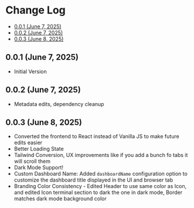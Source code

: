 # Change Log

<!-- toc -->

- [0.0.1 (June 7, 2025)](#001-june-7-2025)
- [0.0.2 (June 7, 2025)](#002-june-7-2025)
- [0.0.3 (June 8, 2025)](#003-june-8-2025)

<!-- tocstop -->

## 0.0.1 (June 7, 2025)

- Initial Version

## 0.0.2 (June 7, 2025)

- Metadata edits, dependency cleanup

## 0.0.3 (June 8, 2025)

- Converted the frontend to React instead of Vanilla JS to make future edits easier
- Better Loading State
- Tailwind Conversion, UX improvements like if you add a bunch fo tabs it will scroll them
- Dark Mode Support!
- Custom Dashboard Name: Added `dashboardName` configuration option to customize the dashboard title displayed in the UI and browser tab
- Branding Color Consistency - Edited Header to use same color as Icon, and edited Icon terminal section to dark the one in dark mode, Border matches dark mode background color
